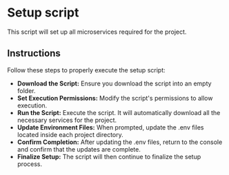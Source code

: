 # Setup script
This script will set up all microservices required for the project.

## Instructions 
Follow these steps to properly execute the setup script: 
- **Download the Script:** Ensure you download the script into an empty folder. 
- **Set Execution Permissions:** Modify the script's permissions to allow execution. 
- **Run the Script:** Execute the script. It will automatically download all the necessary services for the project. 
- **Update Environment Files:** When prompted, update the .env files located inside each project directory. 
- **Confirm Completion:** After updating the .env files, return to the console and confirm that the updates are complete. 
- **Finalize Setup:** The script will then continue to finalize the setup process. 
